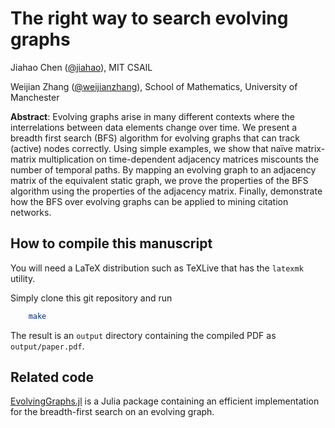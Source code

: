 # The right way to search evolving graphs

Jiahao Chen ([@jiahao](https://github.com/jiahao)), MIT CSAIL 

Weijian Zhang ([@weijianzhang](https://github.com/weijianzhang)), School of Mathematics, University of Manchester

**Abstract**: Evolving graphs arise in many different contexts
 where the interrelations between data elements change over
 time. We present a breadth first search (BFS) algorithm for
 evolving graphs that can track (active) nodes correctly. Using
 simple examples, we show that naïve matrix-matrix multiplication
 on time-dependent adjacency matrices miscounts the number
 of temporal paths. By mapping an evolving graph to an
 adjacency matrix of the equivalent static graph, we prove
 the properties of the BFS algorithm using the properties of
 the adjacency matrix. Finally, demonstrate how the BFS over
 evolving graphs can be applied to mining citation networks.
 

## How to compile this manuscript
 
You will need a LaTeX distribution such as TeXLive that has the `latexmk` utility.

Simply clone this git repository and run
 
 ```sh
     make
 ```
 
The result is an `output` directory containing the compiled PDF as `output/paper.pdf`.

## Related code

[EvolvingGraphs.jl](https://github.com/weijianzhang/EvolvingGraphs.jl) is a Julia package
containing an efficient implementation for the breadth-first search on an evolving graph.
